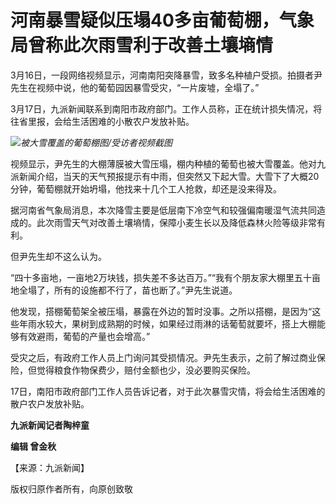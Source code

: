 # 河南暴雪疑似压塌40多亩葡萄棚，气象局曾称此次雨雪利于改善土壤墒情

3月16日，一段网络视频显示，河南南阳突降暴雪，致多名种植户受损。拍摄者尹先生在视频中说，他的葡萄园因暴雪受灾，“一片废墟，全塌了。”

3月17日，九派新闻联系到南阳市政府部门。工作人员称，正在统计损失情况，将往省里报，会给生活困难的小散农户发放补贴。

![](https://inews.gtimg.com/news_bt/OiDEdNhztEaDBI7y4N9v3teodNapMu8qaDFCUFYGTxDr4AA/1000)_被大雪覆盖的葡萄棚图/受访者视频截图_

视频显示，尹先生的大棚薄膜被大雪压塌，棚内种植的葡萄也被大雪覆盖。他对九派新闻介绍，当天的天气预报提示有中雨，但突然又下起大雪。大雪下了大概20分钟，葡萄棚就开始坍塌，他找来十几个工人抢救，却还是没来得及。

据河南省气象局消息，本次降雪主要是低层南下冷空气和较强偏南暖湿气流共同造成的。此次雨雪天气对改善土壤墒情，保障小麦生长以及降低森林火险等级非常有利。

但尹先生却不这么认为。

“四十多亩地，一亩地2万块钱，损失差不多达百万。”“我有个朋友家大棚里五十亩地全塌了，所有的设施都不行了，苗也断了。”尹先生说道。

他发现，搭棚葡萄架全被压塌，暴露在外边的暂时没事。之所以搭棚，是因为“这些年雨水较大，果树到成熟期的时候，如果经过雨淋的话葡萄就要坏，搭上大棚能够有效避雨，葡萄的产量也会增高。”

受灾之后，有政府工作人员上门询问其受损情况。尹先生表示，之前了解过商业保险，但觉得粮食作物保费少，赔付金额也少，没必要购买保险。

17日，南阳市政府部门工作人员告诉记者，对于此次暴雪灾情，将会给生活困难的散户农户发放补贴。

**九派新闻记者陶梓童**

**编辑 曾金秋**

【来源：九派新闻】

版权归原作者所有，向原创致敬

